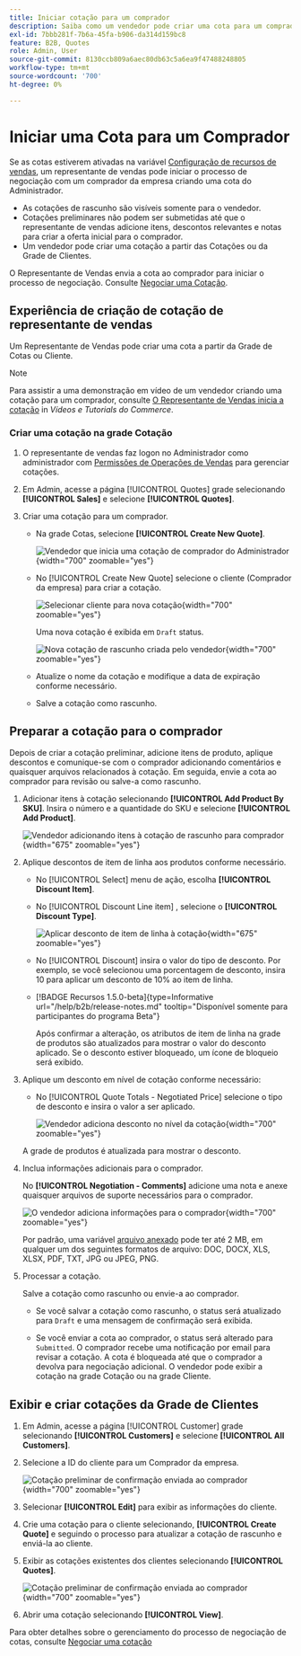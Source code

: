 ```yaml
---
title: Iniciar cotação para um comprador
description: Saiba como um vendedor pode criar uma cota para um comprador específico para iniciar o processo de negociação. O vendedor pode enviar cotações apenas para clientes associados a uma conta de empresa no site selecionado.
exl-id: 7bbb281f-7b6a-45fa-b906-da314d159bc8
feature: B2B, Quotes
role: Admin, User
source-git-commit: 8130ccb809a6aec80db63c5a6ea9f47488248805
workflow-type: tm+mt
source-wordcount: '700'
ht-degree: 0%

---
```


# Iniciar uma Cota para um Comprador

Se as cotas estiverem ativadas na variável [Configuração de recursos de vendas](configure-quotes.md), um representante de vendas pode iniciar o processo de negociação com um comprador da empresa criando uma cota do Administrador.

- As cotações de rascunho são visíveis somente para o vendedor.
- Cotações preliminares não podem ser submetidas até que o representante de vendas adicione itens, descontos relevantes e notas para criar a oferta inicial para o comprador.
- Um vendedor pode criar uma cotação a partir das Cotações ou da Grade de Clientes.

O Representante de Vendas envia a cota ao comprador para iniciar o processo de negociação. Consulte [Negociar uma Cotação](quote-price-negotiation.md).

## Experiência de criação de cotação de representante de vendas

Um Representante de Vendas pode criar uma cota a partir da Grade de Cotas ou Cliente.

>[!NOTE]
>
>Para assistir a uma demonstração em vídeo de um vendedor criando uma cotação para um comprador, consulte [O Representante de Vendas inicia a cotação](https://experienceleague.adobe.com/docs/commerce-learn/tutorials/b2b/b2b-quote/sales-rep-initiates-quote.html) in _Vídeos e Tutorials do Commerce_.

### Criar uma cotação na grade Cotação

1. O representante de vendas faz logon no Administrador como administrador com [Permissões de Operações de Vendas](../systems/permissions.md) para gerenciar cotações.

1. Em Admin, acesse a página [!UICONTROL Quotes] grade selecionando **[!UICONTROL Sales]** e selecione **[!UICONTROL Quotes]**.

1. Criar uma cotação para um comprador.

   - Na grade Cotas, selecione **[!UICONTROL Create New Quote]**.

     ![Vendedor que inicia uma cotação de comprador do Administrador](./assets/quote-draft-from-admin.png){width="700" zoomable="yes"}

   - No [!UICONTROL Create New Quote] selecione o cliente (Comprador da empresa) para criar a cotação.

     ![Selecionar cliente para nova cotação](./assets/quote-draft-from-admin-select-buyer.png){width="700" zoomable="yes"}

     Uma nova cotação é exibida em `Draft` status.

     ![Nova cotação de rascunho criada pelo vendedor](./assets/quote-create-by-seller.png){width="700" zoomable="yes"}

   - Atualize o nome da cotação e modifique a data de expiração conforme necessário.

   - Salve a cotação como rascunho.

## Preparar a cotação para o comprador

Depois de criar a cotação preliminar, adicione itens de produto, aplique descontos e comunique-se com o comprador adicionando comentários e quaisquer arquivos relacionados à cotação. Em seguida, envie a cota ao comprador para revisão ou salve-a como rascunho.

1. Adicionar itens à cotação selecionando **[!UICONTROL Add Product By SKU]**. Insira o número e a quantidade do SKU e selecione **[!UICONTROL Add Product]**.

   ![Vendedor adicionando itens à cotação de rascunho para comprador](./assets/quote-draft-add-items.png){width="675" zoomable="yes"}

1. Aplique descontos de item de linha aos produtos conforme necessário.

   - No [!UICONTROL Select] menu de ação, escolha **[!UICONTROL Discount Item]**.

   - No [!UICONTROL Discount Line item] , selecione o **[!UICONTROL Discount Type]**.

     ![Aplicar desconto de item de linha à cotação](./assets/quote-discount-line-item.png){width="675" zoomable="yes"}

   - No [!UICONTROL Discount] insira o valor do tipo de desconto. Por exemplo, se você selecionou uma porcentagem de desconto, insira 10 para aplicar um desconto de 10% ao item de linha.

   - [!BADGE Recursos 1.5.0-beta]{type=Informative url="/help/b2b/release-notes.md" tooltip="Disponível somente para participantes do programa Beta"}

     Após confirmar a alteração, os atributos de item de linha na grade de produtos são atualizados para mostrar o valor do desconto aplicado. Se o desconto estiver bloqueado, um ícone de bloqueio será exibido.

1. Aplique um desconto em nível de cotação conforme necessário:

   - No [!UICONTROL Quote Totals - Negotiated Price] selecione o tipo de desconto e insira o valor a ser aplicado.

     ![Vendedor adiciona desconto no nível da cotação](./assets/quote-draft-total-discount.png){width="700" zoomable="yes"}

   A grade de produtos é atualizada para mostrar o desconto.

1. Inclua informações adicionais para o comprador.

   No **[!UICONTROL Negotiation - Comments]** adicione uma nota e anexe quaisquer arquivos de suporte necessários para o comprador.

   ![O vendedor adiciona informações para o comprador](./assets/quote-draft-add-info-for-buyer.png){width="700" zoomable="yes"}

   Por padrão, uma variável [arquivo anexado](configure-quotes.md) pode ter até 2 MB, em qualquer um dos seguintes formatos de arquivo: DOC, DOCX, XLS, XLSX, PDF, TXT, JPG ou JPEG, PNG.

1. Processar a cotação.

   Salve a cotação como rascunho ou envie-a ao comprador.

   - Se você salvar a cotação como rascunho, o status será atualizado para `Draft` e uma mensagem de confirmação será exibida.

   - Se você enviar a cota ao comprador, o status será alterado para `Submitted`. O comprador recebe uma notificação por email para revisar a cotação. A cota é bloqueada até que o comprador a devolva para negociação adicional. O vendedor pode exibir a cotação na grade Cotação ou na grade Cliente.

## Exibir e criar cotações da Grade de Clientes

1. Em Admin, acesse a página [!UICONTROL Customer] grade selecionando **[!UICONTROL Customers]** e selecione **[!UICONTROL All Customers]**.

1. Selecione a ID do cliente para um Comprador da empresa.

   ![Cotação preliminar de confirmação enviada ao comprador](./assets/quote-view-customer-quotes.png){width="700" zoomable="yes"}

1. Selecionar **[!UICONTROL Edit]** para exibir as informações do cliente.

1. Crie uma cotação para o cliente selecionando, **[!UICONTROL Create Quote]** e seguindo o processo para atualizar a cotação de rascunho e enviá-la ao cliente.

1. Exibir as cotações existentes dos clientes selecionando **[!UICONTROL Quotes]**.

   ![Cotação preliminar de confirmação enviada ao comprador](./assets/quote-list-from-customer-information.png){width="700" zoomable="yes"}

1. Abrir uma cotação selecionando **[!UICONTROL View]**.

Para obter detalhes sobre o gerenciamento do processo de negociação de cotas, consulte [Negociar uma cotação](quote-price-negotiation.md)
